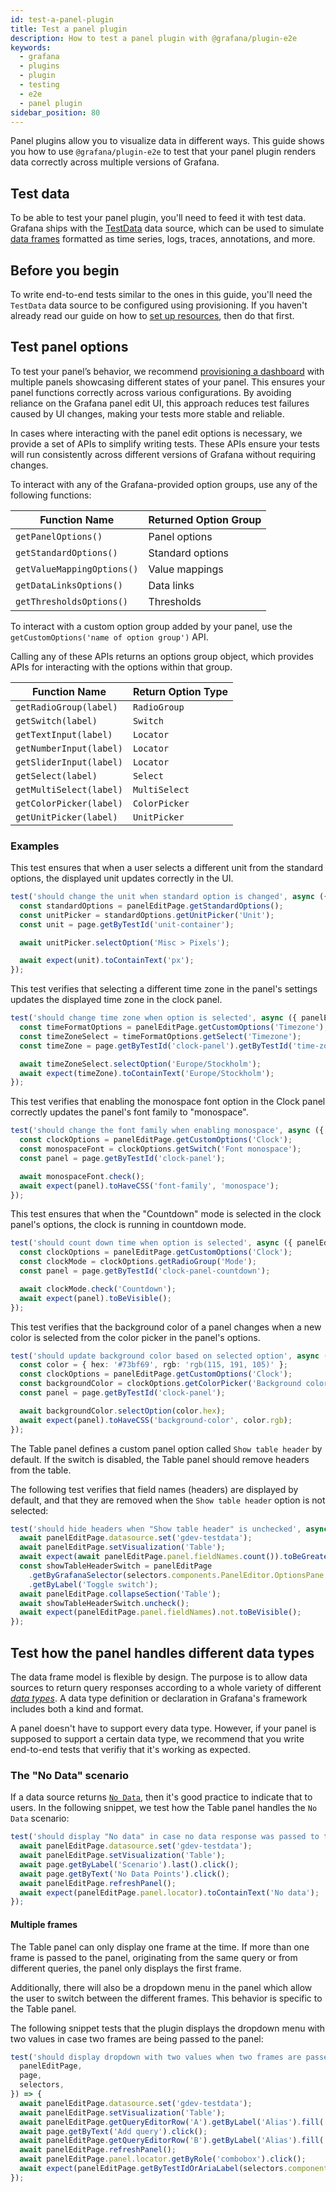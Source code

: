 ```yaml
---
id: test-a-panel-plugin
title: Test a panel plugin
description: How to test a panel plugin with @grafana/plugin-e2e
keywords:
  - grafana
  - plugins
  - plugin
  - testing
  - e2e
  - panel plugin
sidebar_position: 80
---
```


Panel plugins allow you to visualize data in different ways. This guide shows you how to use `@grafana/plugin-e2e` to test that your panel plugin renders data correctly across multiple versions of Grafana.

## Test data

To be able to test your panel plugin, you'll need to feed it with test data. Grafana ships with the [TestData](https://grafana.com/docs/grafana/latest/datasources/testdata/) data source, which can be used to simulate [data frames](../key-concepts/data-frames) formatted as time series, logs, traces, annotations, and more.

## Before you begin

To write end-to-end tests similar to the ones in this guide, you'll need the `TestData` data source to be configured using provisioning. If you haven't already read our guide on how to [set up resources](./setup-resources.md), then do that first.

## Test panel options

To test your panel’s behavior, we recommend [provisioning a dashboard](https://grafana.com/developers/plugin-tools/e2e-test-a-plugin/setup-resources) with multiple panels showcasing different states of your panel. This ensures your panel functions correctly across various configurations. By avoiding reliance on the Grafana panel edit UI, this approach reduces test failures caused by UI changes, making your tests more stable and reliable.

In cases where interacting with the panel edit options is necessary, we provide a set of APIs to simplify writing tests. These APIs ensure your tests will run consistently across different versions of Grafana without requiring changes.

To interact with any of the Grafana-provided option groups, use any of the following functions:

| Function Name              | Returned Option Group |
| -------------------------- | --------------------- |
| `getPanelOptions()`        | Panel options         |
| `getStandardOptions()`     | Standard options      |
| `getValueMappingOptions()` | Value mappings        |
| `getDataLinksOptions()`    | Data links            |
| `getThresholdsOptions()`   | Thresholds            |

To interact with a custom option group added by your panel, use the `getCustomOptions('name of option group')` API.

Calling any of these APIs returns an options group object, which provides APIs for interacting with the options within that group.

| Function Name           | Return Option Type |
| ----------------------- | ------------------ |
| `getRadioGroup(label)`  | `RadioGroup`       |
| `getSwitch(label)`      | `Switch`           |
| `getTextInput(label)`   | `Locator`          |
| `getNumberInput(label)` | `Locator`          |
| `getSliderInput(label)` | `Locator`          |
| `getSelect(label)`      | `Select`           |
| `getMultiSelect(label)` | `MultiSelect`      |
| `getColorPicker(label)` | `ColorPicker`      |
| `getUnitPicker(label)`  | `UnitPicker`       |

### Examples

This test ensures that when a user selects a different unit from the standard options, the displayed unit updates correctly in the UI.

```ts
test('should change the unit when standard option is changed', async ({ panelEditPage }) => {
  const standardOptions = panelEditPage.getStandardOptions();
  const unitPicker = standardOptions.getUnitPicker('Unit');
  const unit = page.getByTestId('unit-container');

  await unitPicker.selectOption('Misc > Pixels');

  await expect(unit).toContainText('px');
});
```

This test verifies that selecting a different time zone in the panel's settings updates the displayed time zone in the clock panel.

```ts
test('should change time zone when option is selected', async ({ panelEditPage, page }) => {
  const timeFormatOptions = panelEditPage.getCustomOptions('Timezone');
  const timeZoneSelect = timeFormatOptions.getSelect('Timezone');
  const timeZone = page.getByTestId('clock-panel').getByTestId('time-zone');

  await timeZoneSelect.selectOption('Europe/Stockholm');
  await expect(timeZone).toContainText('Europe/Stockholm');
});
```

This test verifies that enabling the monospace font option in the Clock panel correctly updates the panel's font family to "monospace".

```ts
test('should change the font family when enabling monospace', async ({ panelEditPage, page }) => {
  const clockOptions = panelEditPage.getCustomOptions('Clock');
  const monospaceFont = clockOptions.getSwitch('Font monospace');
  const panel = page.getByTestId('clock-panel');

  await monospaceFont.check();
  await expect(panel).toHaveCSS('font-family', 'monospace');
});
```

This test ensures that when the "Countdown" mode is selected in the clock panel's options, the clock is running in countdown mode.

```ts
test('should count down time when option is selected', async ({ panelEditPage, page }) => {
  const clockOptions = panelEditPage.getCustomOptions('Clock');
  const clockMode = clockOptions.getRadioGroup('Mode');
  const panel = page.getByTestId('clock-panel-countdown');

  await clockMode.check('Countdown');
  await expect(panel).toBeVisible();
});
```

This test verifies that the background color of a panel changes when a new color is selected from the color picker in the panel's options.

```ts
test('should update background color based on selected option', async ({ panelEditPage, page }) => {
  const color = { hex: '#73bf69', rgb: 'rgb(115, 191, 105)' };
  const clockOptions = panelEditPage.getCustomOptions('Clock');
  const backgroundColor = clockOptions.getColorPicker('Background color');
  const panel = page.getByTestId('clock-panel');

  await backgroundColor.selectOption(color.hex);
  await expect(panel).toHaveCSS('background-color', color.rgb);
});
```

The Table panel defines a custom panel option called `Show table header` by default. If the switch is disabled, the Table panel should remove headers from the table.

The following test verifies that field names (headers) are displayed by default, and that they are removed when the `Show table header` option is not selected:

```ts
test('should hide headers when "Show table header" is unchecked', async ({ panelEditPage, selectors }) => {
  await panelEditPage.datasource.set('gdev-testdata');
  await panelEditPage.setVisualization('Table');
  await expect(await panelEditPage.panel.fieldNames.count()).toBeGreaterThan(0);
  const showTableHeaderSwitch = panelEditPage
    .getByGrafanaSelector(selectors.components.PanelEditor.OptionsPane.fieldLabel('Table Show table header'))
    .getByLabel('Toggle switch');
  await panelEditPage.collapseSection('Table');
  await showTableHeaderSwitch.uncheck();
  await expect(panelEditPage.panel.fieldNames).not.toBeVisible();
});
```

## Test how the panel handles different data types

The data frame model is flexible by design. The purpose is to allow data sources to return query responses according to a whole variety of different [_data types_](https://grafana.com/developers/dataplane/#kinds-and-formats). A data type definition or declaration in Grafana's framework includes both a kind and format.

A panel doesn't have to support every data type. However, if your panel is supposed to support a certain data type, we recommend that you write end-to-end tests that verifiy that it's working as expected.

### The "No Data" scenario

If a data source returns [`No Data`](https://grafana.com/developers/dataplane/#no-data-and-empty), then it's good practice to indicate that to users. In the following snippet, we test how the Table panel handles the `No Data` scenario:

```ts
test('should display "No data" in case no data response was passed to the panel', async ({ panelEditPage, page }) => {
  await panelEditPage.datasource.set('gdev-testdata');
  await panelEditPage.setVisualization('Table');
  await page.getByLabel('Scenario').last().click();
  await page.getByText('No Data Points').click();
  await panelEditPage.refreshPanel();
  await expect(panelEditPage.panel.locator).toContainText('No data');
});
```

#### Multiple frames

The Table panel can only display one frame at the time. If more than one frame is passed to the panel, originating from the same query or from different queries, the panel only displays the first frame.

Additionally, there will also be a dropdown menu in the panel which allow the user to switch between the different frames. This behavior is specific to the Table panel.

The following snippet tests that the plugin displays the dropdown menu with two values in case two frames are being passed to the panel:

```ts
test('should display dropdown with two values when two frames are passed to the panel', async ({
  panelEditPage,
  page,
  selectors,
}) => {
  await panelEditPage.datasource.set('gdev-testdata');
  await panelEditPage.setVisualization('Table');
  await panelEditPage.getQueryEditorRow('A').getByLabel('Alias').fill('a');
  await page.getByText('Add query').click();
  await panelEditPage.getQueryEditorRow('B').getByLabel('Alias').fill('b');
  await panelEditPage.refreshPanel();
  await panelEditPage.panel.locator.getByRole('combobox').click();
  await expect(panelEditPage.getByTestIdOrAriaLabel(selectors.components.Select.option)).toHaveText(['a', 'b']);
});
```
